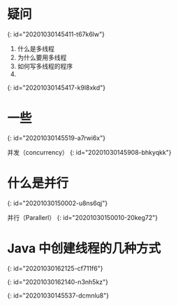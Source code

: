 # 疑问
{: id="20201030145411-t67k6lw"}

1. 什么是多线程
2. 为什么要用多线程
3. 如何写多线程的程序
4.
{: id="20201030145417-k9l8xkd"}

# 一些
{: id="20201030145519-a7rwi6x"}

并发（concurrency）
{: id="20201030145908-bhkyqkk"}

# 什么是并行
{: id="20201030150002-u8ns6qj"}

并行（Parallerl）
{: id="20201030150010-20keg72"}

# Java 中创建线程的几种方式
{: id="20201030162125-cf711f6"}

{: id="20201030162140-n3nh5kz"}

{: id="20201030145537-dcmnlu8"}
